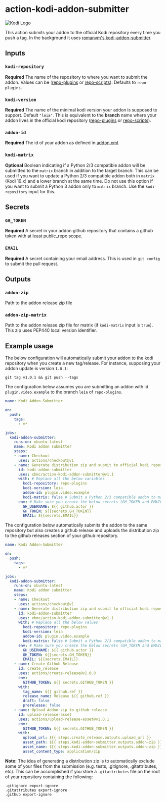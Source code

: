 # action-kodi-addon-submitter

![Kodi Logo](https://github.com/xbmc/xbmc/raw/master/docs/resources/banner_slim.png)

This action submits your addon to the official Kodi repository every time you push a tag. In the background it uses [romanvm's kodi-addon-submitter](https://github.com/romanvm/kodi-addon-submitter).

## Inputs

### `kodi-repository`

**Required** The name of the repository to where you want to submit the addon. Values can be ([repo-plugins](https://github.com/xbmc/repo-plugins) or [repo-scripts](https://github.com/xbmc/repo-scripts)). Defaults to `repo-plugins`.

### `kodi-version`

**Required** The name of the minimal kodi version your addon is supposed to support. Default `"leia"`.
This is equivalent to the **branch** name where your addon lives in the official kodi repository ([repo-plugins](https://github.com/xbmc/repo-plugins/branches) or [repo-scripts](https://github.com/xbmc/repo-scripts/branches)).

### `addon-id`

**Required** The id of your addon as defined in [addon.xml](https://kodi.wiki/view/Addon.xml).

### `kodi-matrix`

**Optional** Boolean indicating if a Python 2/3 compatible addon will be submitted to the `matrix` branch in addition to the target branch. This can be used if you want to update a Python 2/3 compatible addon both in `matrix` (Kodi 19.x) and a lower branch at the same time. Do not use this option if you want to submit a Python 3 addon only to `matrix` branch. Use the `kodi-repository` input for this.

## Secrets

### `GH_TOKEN`

**Required** A secret in your addon github repository that contains a github token with at least public_repo scope.

### `EMAIL`

**Required** A secret containing your email address. This is used in `git config` to submit the pull request.

## Outputs

### `addon-zip`

Path to the addon release zip file

### `addon-zip-matrix`

Path to the addon release zip file for matrix (if `kodi-matrix` input is `true`). This zip uses PEP440 local version identifier.

## Example usage

The below configuration will automatically submit your addon to the kodi repository when you create a new tag/release. For instance, supposing your addon update is version `1.0.1`:

`git tag v1.0.1 && git push --tags`

The configuration below assumes you are submitting an addon with id `plugin.video.example` to the branch `leia` of `repo-plugins`.

```yaml
name: Kodi Addon-Submitter

on:
  push:
    tags:
      - v*

jobs:
  kodi-addon-submitter:
    runs-on: ubuntu-latest
    name: Kodi addon submitter
    steps:
    - name: Checkout
      uses: actions/checkout@v1
    - name: Generate distribution zip and submit to official kodi repository
      id: kodi-addon-submitter
      uses: xbmc/action-kodi-addon-submitter@v1.1
      with: # Replace all the below variables
        kodi-repository: repo-plugins
        kodi-version: leia
        addon-id: plugin.video.example
        kodi-matrix: false # Submit a Python 2/3 compatible addon to matrix branch in addition to the target branch
      env: # Make sure you create the below secrets (GH_TOKEN and EMAIL)
        GH_USERNAME: ${{ github.actor }}
        GH_TOKEN: ${{secrets.GH_TOKEN}}
        EMAIL: ${{secrets.EMAIL}}
```

The configuration below automatically submits the addon to the same repository but also creates a github release and uploads the distribution zip to the github releases section of your github repository.


```yaml
name: Kodi Addon-Submitter

on:
  push:
    tags:
      - v*

jobs:
  kodi-addon-submitter:
    runs-on: ubuntu-latest
    name: Kodi addon submitter
    steps:
    - name: Checkout
      uses: actions/checkout@v1
    - name: Generate distribution zip and submit to official kodi repository
      id: kodi-addon-submitter
      uses: xbmc/action-kodi-addon-submitter@v1.1
      with: # Replace all the below values
        kodi-repository: repo-plugins
        kodi-version: leia
        addon-id: plugin.video.example
        kodi-matrix: false # Submit a Python 2/3 compatible addon to matrix branch in addition to the target branch
      env: # Make sure you create the below secrets (GH_TOKEN and EMAIL)
        GH_USERNAME: ${{ github.actor }}
        GH_TOKEN: ${{secrets.GH_TOKEN}}
        EMAIL: ${{secrets.EMAIL}}
    - name: Create Github Release
      id: create_release
      uses: actions/create-release@v1.0.0
      env:
        GITHUB_TOKEN: ${{ secrets.GITHUB_TOKEN }}
      with:
        tag_name: ${{ github.ref }}
        release_name: Release ${{ github.ref }}
        draft: false
        prerelease: false
    - name: Upload Addon zip to github release
      id: upload-release-asset
      uses: actions/upload-release-asset@v1.0.1
      env:
        GITHUB_TOKEN: ${{ secrets.GITHUB_TOKEN }}
      with:
        upload_url: ${{ steps.create_release.outputs.upload_url }}
        asset_path: ${{ steps.kodi-addon-submitter.outputs.addon-zip }}
        asset_name: ${{ steps.kodi-addon-submitter.outputs.addon-zip }}
        asset_content_type: application/zip

```

**Note:** The idea of generating a distribution zip is to automatically exclude some of your files from the submission (e.g. tests, .gitignore, .gitattributes, etc). This can be accomplished if you store a `.gitattributes` file on the root of your repository containing the following:

```
.gitignore export-ignore
.gitattributes export-ignore
.github export-ignore
```
